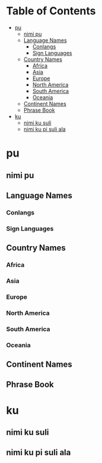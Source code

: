 <!--
| ID | toki pona (Latin Alphabet) | English | sitelen pona (Hieroglyphs) | sitelen emoji | 
|-|-|-|-|-|

To Dos:
- other common writing systems
-->
# Table of Contents
- [pu](#pu)
  - [nimi pu](#nimi-pu)
  - [Language Names](#language-names)
    - [Conlangs](#conlangs)
    - [Sign Languages](#sign-languages)
  - [Country Names](#country-names)
    - [Africa](#africa)
    - [Asia](#asia)
    - [Europe](#europe)
    - [North America](#north-america)
    - [South America](#south-america)
    - [Oceania](#oceania)
  - [Continent Names](#continent-names)
  - [Phrase Book](#phrase-book)
- [ku](#ku)
  - [nimi ku suli](#nimi-ku-suli)
  - [nimi ku pi suli ala](#nimi-ku-pi-suli-ala)

# pu
## nimi pu
## Language Names
### Conlangs
### Sign Languages
## Country Names
### Africa
### Asia
### Europe
### North America
### South America
### Oceania
## Continent Names
## Phrase Book
# ku
## nimi ku suli
## nimi ku pi suli ala
